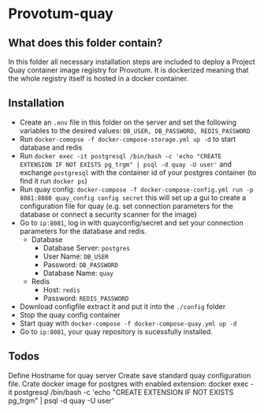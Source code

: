 # Provotum-quay

## What does this folder contain?

In this folder all necessary installation steps are included to deploy a Project Quay container image registry for Provotum. It is dockerized meaning that the whole registry itself is hosted in a docker container.

## Installation

 - Create an `.env` file in this folder on the server and set the following variables to the desired values: `DB_USER, DB_PASSWORD, REDIS_PASSWORD`
 - Run `docker-comopse -f docker-compose-storage.yml up -d` to start database and redis
 - Run `docker exec -it postgresql /bin/bash -c 'echo "CREATE EXTENSION IF NOT EXISTS pg_trgm" | psql -d quay -U user'` and exchange `postgresql` with the container id of your postgres container (to find it run `docker ps`)
 - Run quay config: `docker-compose -f docker-compose-config.yml run -p 8081:8080 quay_config config secret` this will set up a gui to create a configuration file for quay (e.g. set connection parameters for the database or connect a security scanner for the image)
 - Go to `ip:8081`, log in with quayconfig/secret and set your connection parameters for the database and redis.
    - Database
        - Database Server: `postgres`
        - User Name: `DB_USER`
        - Password: `DB_PASSWORD`
        - Database Name: `quay`
     - Redis
         - Host: `redis`
         - Password: `REDIS_PASSWORD`
- Download configfile extract it and put it into the `./config` folder
- Stop the quay config container
- Start quay with `docker-compose -f docker-compose-quay.yml up -d`
- Go to `ip:8081`, your quay repository is sucessfully installed.


## Todos

Define Hostname for quay server
Create save standard quay configuration file.
Crate docker image for postgres with enabled extension: docker exec -it postgresql /bin/bash -c 'echo "CREATE EXTENSION IF NOT EXISTS pg_trgm" | psql -d quay -U user'
